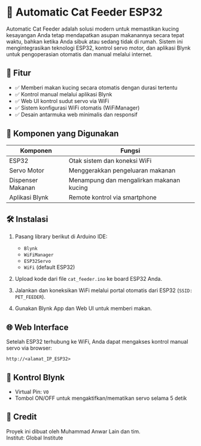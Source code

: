 # 🐾 Automatic Cat Feeder ESP32

Automatic Cat Feeder adalah solusi modern untuk memastikan kucing kesayangan Anda tetap mendapatkan asupan makanannya secara tepat waktu, bahkan ketika Anda sibuk atau sedang tidak di rumah. Sistem ini mengintegrasikan teknologi ESP32, kontrol servo motor, dan aplikasi Blynk untuk pengoperasian otomatis dan manual melalui internet.

## 📌 Fitur

- ✅ Memberi makan kucing secara otomatis dengan durasi tertentu
- ✅ Kontrol manual melalui aplikasi Blynk
- ✅ Web UI kontrol sudut servo via WiFi
- ✅ Sistem konfigurasi WiFi otomatis (WiFiManager)
- ✅ Desain antarmuka web minimalis dan responsif

## 🧩 Komponen yang Digunakan

| Komponen       | Fungsi                                     |
|----------------|---------------------------------------------|
| ESP32          | Otak sistem dan koneksi WiFi                |
| Servo Motor    | Menggerakkan pengeluaran makanan            |
| Dispenser Makanan | Menampung dan mengalirkan makanan kucing |
| Aplikasi Blynk | Remote kontrol via smartphone               |

## 🛠️ Instalasi

1. Pasang library berikut di Arduino IDE:
   - `Blynk`
   - `WiFiManager`
   - `ESP32Servo`
   - `WiFi` (default ESP32)

2. Upload kode dari file `cat_feeder.ino` ke board ESP32 Anda.

3. Jalankan dan koneksikan WiFi melalui portal otomatis dari ESP32 (`SSID: PET_FEEDER`).

4. Gunakan Blynk App dan Web UI untuk memberi makan.

## 🌐 Web Interface

Setelah ESP32 terhubung ke WiFi, Anda dapat mengakses kontrol manual servo via browser:
```
http://<alamat_IP_ESP32>
```

## 📱 Kontrol Blynk

- Virtual Pin: `V0`
- Tombol ON/OFF untuk mengaktifkan/mematikan servo selama 5 detik

## 💬 Credit

Proyek ini dibuat oleh Muhammad Anwar Lain dan tim.  
Institut: Global Institute
